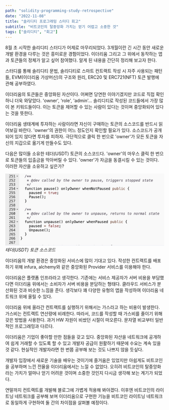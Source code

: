 ```yaml
---
path: "solidity-programming-study-retrospective"
date: "2022-11-08"
title: "솔리디티 프로그래밍 스터디 회고"
subtitle: "비트코인의 탈중앙화 가치는 얻기 어렵고 소중한 것"
tags: ["솔리디티", "회고"]
---
```


8월 초 시작한 솔리디티 스터디가 어제로 마무리되었다. 3개월이란 긴 시간 동안 새로운 개발 환경을 다루는 것은 흥미로운 경험이었다. 이더리움 그리고 그 위에서 동작하는 앱과 토큰들의 정체가 알고 싶어 참여했다. 알게 된 내용을 간단히 정리해 보고자 한다.

스터디를 통해 솔리디티 문법, 솔리디티로 스마트 컨트랙트 작성 시 자주 사용되는 패턴들, EVM(이더리움 가상머신)의 구조와 원리, ERC20 및 ERC721(NFT) 토큰 발행에 관해 공부하였다.

이더리움의 토큰들은 중앙화된 자산이다. 어쩌면 당연한 이야기겠지만 코드로 직접 확인하니 더욱 와닿았다. 'owner', 'role', 'admin'... 솔리디티로 작성된 코드들에서 가장 많이 본 키워드들이다. 이는 토큰을 제어할 수 있는 사람이 있다는 것이며 중앙화되어 있다는 것을 뜻한다.

이더리움 생태계에 투자하는 사람이라면 자신이 구매하는 토큰의 소스코드를 반드시 읽어보길 바란다. 'owner'의 권한이 어느 정도인지 확인할 필요가 있다. 소스코드가 공개되어 있지 않다면 투자를 피하자. 극단적으로 클릭 한 번으로 'owner'가 모든 토큰을 자신의 지갑으로 옮기게 만들수도 있다.

다음은 많이들 소유한 테더(USDT) 토큰의 소스코드다. 'owner'의 마우스 클릭 한 번으로 토큰들의 입출금을 막아버릴 수 있다. 'owner'가 자금을 동결시킬 수 있는 것이다. 이러한 자산을 소유하고 싶은가?

![테더(USDT) 토큰 소스코드](./images/usdt_contract.png)
*테더(USDT) 토큰 소스코드*

이더리움의 개발 환경은 중앙화된 서비스에 많이 기대고 있다. 작성한 컨트랙트를 배포하기 위해 infura, alchemy와 같은 중앙화된 Provider 서비스를 이용해야 한다.

이더리움은 플랫폼 인프라라고 생각한다. 기존에는 서비스 제공자가 서버 비용을 부담했다면 이더리움 위에서는 소비자가 서버 비용을 분담하는 형태다. 클라우드 서비스가 분산화된 것과 비슷한 느낌을 준다. 생각보다 꽤 다양한 유형의 앱을 작성하여 이더리움 네트워크 위에 올릴 수 있다.

이더리움 위에 올라간 컨트랙트를 실행하기 위해서는 가스라고 하는 비용이 발생한다. 가스비는 컨트랙트 연산량에 비례한다. 따라서, 코드를 작성할 때 가스비를 줄이기 위해 갖은 방법을 사용한다. 과거 HW 자원이 비쌌던 시절이 떠오른다. 문자열 비교부터 일반적인 프로그래밍과 다르다.

이더리움은 기업이 좋아할 만한 점들을 갖고 있다. 중앙화된 자산을 네트워크에 공개하여 쉽게 거래할 수 있도록 할 수 있고 개발자 공급이 원활하기 때문에 수요는 계속 있을 것 같다. 현실적인 개발자라면 한 번쯤 공부해 보는 것도 나쁘지 않을 듯싶다.

개발자 입장에서 새로운 기술을 배우는 것이기에 즐거움은 있었지만 아쉽게도 비트코인을 공부하며 느낀 전율을 이더리움에서는 느낄 수 없었다. 오히려 비트코인의 탈중앙화라는 가치가 얼마나 얻기 어려운 것이며 소중한 것인지 다시금 생각해 보는 계기가 되었다.

연말까지 컨트랙트를 개발해 블로그에 가볍게 적용해 봐야겠다. 이후엔 비트코인의 라이트닝 네트워크를 공부해 보며 이더리움으로 구현한 기능을 비트코인 라이트닝 네트워크로 동일하게 구현하여 둘 간의 차이점을 살펴볼 예정이다.
